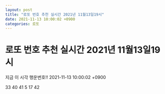 ```yaml
---
layout: post
title: "로또 번호 추천 실시간 2021년 11월13일19시"
date: 2021-11-13 10:00:02 +0900
categories: 로또
---
```


# 로또 번호 추천 실시간 2021년 11월13일19시

지금 이 시각 행운번호!! 2021-11-13 10:00:02 +0900

 33  40  41  5  17  42 

